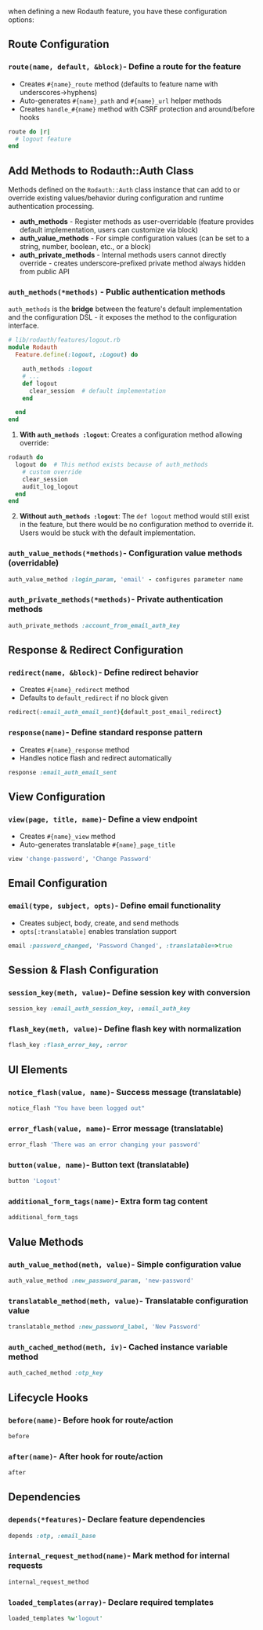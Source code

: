 when defining a new Rodauth feature, you have these configuration options:

## Route Configuration

### `route(name, default, &block)`- Define a route for the feature

- Creates `#{name}_route` method (defaults to feature name with underscores→hyphens)
- Auto-generates `#{name}_path` and `#{name}_url` helper methods
- Creates `handle_#{name}` method with CSRF protection and around/before hooks

```ruby
route do |r|
  # logout feature
end
```

## Add Methods to Rodauth::Auth Class

Methods defined on the `Rodauth::Auth` class instance that can add to or override existing values/behavior during configuration and runtime authentication processing.

- **auth_methods** - Register methods as user-overridable (feature provides default implementation, users can customize via block)
- **auth_value_methods** - For simple configuration values (can be set to a string, number, boolean, etc., or a block)
- **auth_private_methods** - Internal methods users cannot directly override - creates underscore-prefixed private method always hidden from public API

### `auth_methods(*methods)` - Public authentication methods

`auth_methods` is the **bridge** between the feature's default implementation and the configuration DSL - it exposes the method to the configuration interface.

```ruby
# lib/rodauth/features/logout.rb
module Rodauth
  Feature.define(:logout, :Logout) do

    auth_methods :logout
    # ...
    def logout
      clear_session  # default implementation
    end

  end
end
```

1. **With `auth_methods :logout`**: Creates a configuration method allowing override:

```ruby
rodauth do
  logout do  # This method exists because of auth_methods
    # custom override
    clear_session
    audit_log_logout
  end
end
```

2. **Without `auth_methods :logout`**: The `def logout` method would still exist in the feature, but there would be no configuration method to override it. Users would be stuck with the default implementation.

### `auth_value_methods(*methods)`- Configuration value methods (overridable)

```ruby
auth_value_method :login_param, 'email' - configures parameter name
```

### `auth_private_methods(*methods)`- Private authentication methods

```ruby
auth_private_methods :account_from_email_auth_key
```

## Response & Redirect Configuration

### `redirect(name, &block)`- Define redirect behavior

- Creates `#{name}_redirect` method
- Defaults to `default_redirect` if no block given

```ruby
redirect(:email_auth_email_sent){default_post_email_redirect}
```

### `response(name)`- Define standard response pattern

- Creates `#{name}_response` method
- Handles notice flash and redirect automatically

```ruby
response :email_auth_email_sent
```

## View Configuration

### `view(page, title, name)`- Define a view endpoint

- Creates `#{name}_view` method
- Auto-generates translatable `#{name}_page_title`

```ruby
view 'change-password', 'Change Password'
```

## Email Configuration

### `email(type, subject, opts)`- Define email functionality

- Creates subject, body, create, and send methods
- `opts[:translatable]` enables translation support

```ruby
email :password_changed, 'Password Changed', :translatable=>true
```

## Session & Flash Configuration

### `session_key(meth, value)`- Define session key with conversion

```ruby
session_key :email_auth_session_key, :email_auth_key
```

### `flash_key(meth, value)`- Define flash key with normalization

```ruby
flash_key :flash_error_key, :error
```

## UI Elements

### `notice_flash(value, name)`- Success message (translatable)

```ruby
notice_flash "You have been logged out"
```

### `error_flash(value, name)`- Error message (translatable)

```ruby
error_flash 'There was an error changing your password'
```

### `button(value, name)`- Button text (translatable)

```ruby
button 'Logout'
```

### `additional_form_tags(name)`- Extra form tag content

```ruby
additional_form_tags
```

## Value Methods

### `auth_value_method(meth, value)`- Simple configuration value

```ruby
auth_value_method :new_password_param, 'new-password'
```

### `translatable_method(meth, value)`- Translatable configuration value

```ruby
translatable_method :new_password_label, 'New Password'
```

### `auth_cached_method(meth, iv)`- Cached instance variable method

```ruby
auth_cached_method :otp_key
```

## Lifecycle Hooks

### `before(name)`- Before hook for route/action

```ruby
before
```

### `after(name)`- After hook for route/action

```ruby
after
```

## Dependencies

### `depends(*features)`- Declare feature dependencies

```ruby
depends :otp, :email_base
```

### `internal_request_method(name)`- Mark method for internal requests

```ruby
internal_request_method
```

### `loaded_templates(array)`- Declare required templates

```ruby
loaded_templates %w'logout'
```
